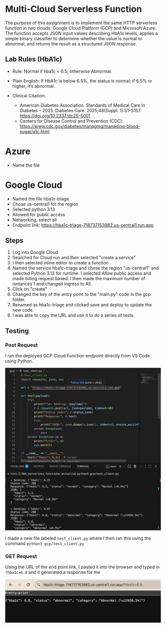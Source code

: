 # Multi‑Cloud Serverless Function
The purpose of this assignment is to implement the same HTTP serverless function in two clouds: Google Cloud Platform (GCP) and Microsoft Azure. The function accepts JSON input values describing HbA1c levels, applies a simple binary classifier to determine whether the value is normal or abnormal, and returns the result as a structured JSON response.

## Lab Rules (HbA1c)
- Rule: Normal if hba1c < 6.5; otherwise Abnormal.

- Plain English: If HbA1c is below 6.5%, the status is normal; if 6.5% or higher, it’s abnormal.

- Clinical Citation:
    - American Diabetes Association. Standards of Medical Care in Diabetes – 2025. Diabetes Care. 2025;48(Suppl. 1):S1–S157. https://doi.org/10.2337/dc25-S001
    - Centers for Disease Control and Prevention (CDC): https://www.cdc.gov/diabetes/managing/managing-blood-sugar/a1c.html

# Azure 
- Name the file 


# Google Cloud
- Named the file hba1c-triage
- Chose us-central1 for the region
- Selected python 3.13
- Allowed for public access
- Networking, select all
- Endpoint link: https://hba1c-triage-718737153982.us-central1.run.app

## Steps
1. Log into Google Cloud
2. Searched for Cloud run and then selected "create a service"
3. I then selected inline editor to create a function
4. Named the service hba1c-triage and chose the region "us-central1" and selected Python 3.13 for runtime. I selected Allow public access and made billing request based. I then made the maximum number of isntances 1 and changed ingress to All.
5. Click on "create"
6. Changed the key of the entry point to the "main.py" code in the gcp folder.
7. Renamed as hba1c-triage and clicked save and deploy to update the new code.
8. I was able to copy the URL and use it to do a series of tests. 

## Testing

### Post Request
I ran the deployed GCP Cloud Function endpoint directly from VS Code using Python.

![images](gcp/images/gcp_testing.png)

I made a new file labeled ```test_client.py``` where I then ran this using the command ```python3 gcp/test_client.py```

### GET Request
Using the URL of the end point link, I pasted it into the browser and typed in ```?hba1c=6.8``` and it generated a response for me

![images](gcp/images/gcp_get_request.png)

